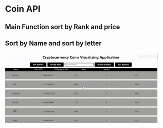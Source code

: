 

# Coin API
## Main Function sort by Rank and price
## Sort by Name and sort by letter

![](demo.gif)


